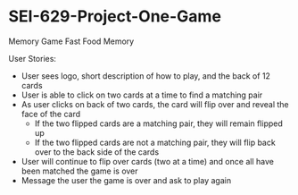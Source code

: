 # SEI-629-Project-One-Game

Memory Game
Fast Food Memory

User Stories:
- User sees logo, short description of how to play, and the back of 12 cards
- User is able to click on two cards at a time to find a matching pair
- As user clicks on back of two cards, the card will flip over and reveal the face of the card
    - If the two flipped cards are a matching pair, they will remain flipped up
    - If the two flipped cards are not a matching pair, they will flip back over to the back side of the cards
- User will continue to flip over cards (two at a time) and once all have been matched the game is over
- Message the user the game is over and ask to play again
